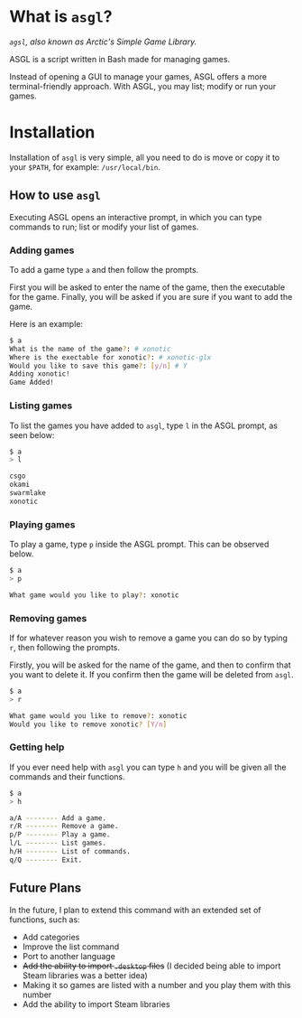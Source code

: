 # What is `asgl`?

*`agsl`, also known as Arctic's Simple Game Library.*

ASGL is a script written in Bash made for managing games.

Instead of opening a GUI to manage your games, ASGL offers a more terminal-friendly approach. With ASGL, you may list; modify or run your games.

# Installation
Installation of `asgl` is very simple, all you need to do is move or copy it to your `$PATH`, for example: `/usr/local/bin`.

## How to use `asgl`

Executing ASGL opens an interactive prompt, in which you can type commands to run; list or modify your list of games.

### Adding games

To add a game type `a` and then follow the prompts.

First you will be asked to enter the name of the game, then the executable for the game. 
Finally, you will be asked if you are sure if you want to add the game.

Here is an example:

```sh
$ a
What is the name of the game?: # xonotic
Where is the exectable for xonotic?: # xonotic-glx
Would you like to save this game?: [y/n] # Y
Adding xonotic!
Game Added!
```


### Listing games 

To list the games you have added to `asgl`, type `l` in the ASGL prompt, as seen below:

```sh
$ a
> l

csgo
okami
swarmlake
xonotic
```

### Playing games

To play a game, type `p` inside the ASGL prompt. This can be observed below.

```sh
$ a
> p

What game would you like to play?: xonotic
```

### Removing games
If for whatever reason you wish to remove a game you can do so by typing `r`, then following the prompts.

Firstly, you will be asked for the name of the game, and then to confirm that you want to delete it.
If you confirm then the game will be deleted from `asgl`.

```sh
$ a
> r

What game would you like to remove?: xonotic
Would you like to remove xonotic? [Y/n]
```


### Getting help
If you ever need help with `asgl` you can type `h` and you will be given all the commands and their functions.

```sh
$ a
> h

a/A -------- Add a game.
r/R -------- Remove a game.
p/P -------- Play a game.
l/L -------- List games.
h/H -------- List of commands.
q/Q -------- Exit.
```


## Future Plans

In the future, I plan to extend this command with an extended set of functions, such as:

- Add categories
- Improve the list command
- Port to another language
- ~~Add the ability to import `.desktop` files~~ (I decided being able to import Steam libraries was a better idea)
- Making it so games are listed with a number and you play them with this number
- Add the ability to import Steam libraries
